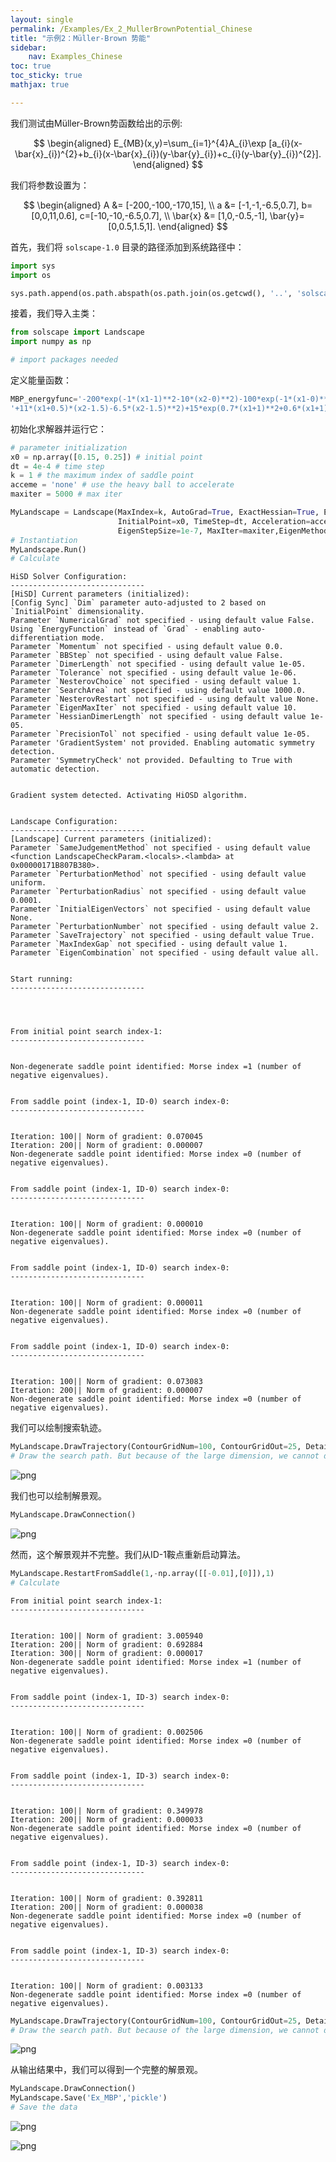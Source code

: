 ```yaml
---
layout: single
permalink: /Examples/Ex_2_MullerBrownPotential_Chinese
title: "示例2：Müller-Brown 势能"
sidebar:
    nav: Examples_Chinese
toc: true
toc_sticky: true
mathjax: true

---
```


我们测试由Müller-Brown势函数给出的示例:

$$
\begin{aligned}
E_{MB}(x,y)=\sum_{i=1}^{4}A_{i}\exp [a_{i}(x-\bar{x}_{i})^{2}+b_{i}(x-\bar{x}_{i})(y-\bar{y}_{i})+c_{i}(y-\bar{y}_{i})^{2}].
\end{aligned}
$$

我们将参数设置为：

$$
\begin{aligned}
A &= [-200,-100,-170,15], \\
a &= [-1,-1,-6.5,0.7], b=[0,0,11,0.6], c=[-10,-10,-6.5,0.7], \\
\bar{x} &= [1,0,-0.5,-1], \bar{y}=[0,0.5,1.5,1].
\end{aligned}
$$

首先，我们将 `solscape-1.0` 目录的路径添加到系统路径中：


```python
import sys
import os

sys.path.append(os.path.abspath(os.path.join(os.getcwd(), '..', 'solscape-1.0')))

```

接着，我们导入主类：


```python
from solscape import Landscape
import numpy as np

# import packages needed
```

定义能量函数：


```python
MBP_energyfunc='-200*exp(-1*(x1-1)**2-10*(x2-0)**2)-100*exp(-1*(x1-0)**2-10*(x2-0.5)**2)-170*exp(-6.5*(x1+0.5)**2' \
'+11*(x1+0.5)*(x2-1.5)-6.5*(x2-1.5)**2)+15*exp(0.7*(x1+1)**2+0.6*(x1+1)*(x2-1)+0.7*(x2-1)**2)'
```

初始化求解器并运行它：


```python
# parameter initialization
x0 = np.array([0.15, 0.25]) # initial point
dt = 4e-4 # time step
k = 1 # the maximum index of saddle point
acceme = 'none' # use the heavy ball to accelerate
maxiter = 5000 # max iter
```


```python
MyLandscape = Landscape(MaxIndex=k, AutoGrad=True, ExactHessian=True, EnergyFunction=MBP_energyfunc, 
                        InitialPoint=x0, TimeStep=dt, Acceleration=acceme,
                        EigenStepSize=1e-7, MaxIter=maxiter,EigenMethod='euler', Verbose=True, ReportInterval=100)
# Instantiation
MyLandscape.Run()
# Calculate
```

    HiSD Solver Configuration:
    ------------------------------
    [HiSD] Current parameters (initialized):
    [Config Sync] `Dim` parameter auto-adjusted to 2 based on `InitialPoint` dimensionality.
    Parameter `NumericalGrad` not specified - using default value False.
    Using `EnergyFunction` instead of `Grad` - enabling auto-differentiation mode.
    Parameter `Momentum` not specified - using default value 0.0.
    Parameter `BBStep` not specified - using default value False.
    Parameter `DimerLength` not specified - using default value 1e-05.
    Parameter `Tolerance` not specified - using default value 1e-06.
    Parameter `NesterovChoice` not specified - using default value 1.
    Parameter `SearchArea` not specified - using default value 1000.0.
    Parameter `NesterovRestart` not specified - using default value None.
    Parameter `EigenMaxIter` not specified - using default value 10.
    Parameter `HessianDimerLength` not specified - using default value 1e-05.
    Parameter `PrecisionTol` not specified - using default value 1e-05.
    Parameter 'GradientSystem' not provided. Enabling automatic symmetry detection.
    Parameter 'SymmetryCheck' not provided. Defaulting to True with automatic detection.
    
    
    Gradient system detected. Activating HiOSD algorithm.
    
    
    Landscape Configuration:
    ------------------------------
    [Landscape] Current parameters (initialized):
    Parameter `SameJudgementMethod` not specified - using default value <function LandscapeCheckParam.<locals>.<lambda> at 0x00000171B807B380>.
    Parameter `PerturbationMethod` not specified - using default value uniform.
    Parameter `PerturbationRadius` not specified - using default value 0.0001.
    Parameter `InitialEigenVectors` not specified - using default value None.
    Parameter `PerturbationNumber` not specified - using default value 2.
    Parameter `SaveTrajectory` not specified - using default value True.
    Parameter `MaxIndexGap` not specified - using default value 1.
    Parameter `EigenCombination` not specified - using default value all.
    
    
    Start running:
    ------------------------------
    
    
    
    
    From initial point search index-1:
    ------------------------------
    
    
    Non-degenerate saddle point identified: Morse index =1 (number of negative eigenvalues).
    
    
    From saddle point (index-1, ID-0) search index-0:
    ------------------------------
    
    
    Iteration: 100|| Norm of gradient: 0.070045
    Iteration: 200|| Norm of gradient: 0.000007
    Non-degenerate saddle point identified: Morse index =0 (number of negative eigenvalues).
    
    
    From saddle point (index-1, ID-0) search index-0:
    ------------------------------
    
    
    Iteration: 100|| Norm of gradient: 0.000010
    Non-degenerate saddle point identified: Morse index =0 (number of negative eigenvalues).
    
    
    From saddle point (index-1, ID-0) search index-0:
    ------------------------------
    
    
    Iteration: 100|| Norm of gradient: 0.000011
    Non-degenerate saddle point identified: Morse index =0 (number of negative eigenvalues).
    
    
    From saddle point (index-1, ID-0) search index-0:
    ------------------------------
    
    
    Iteration: 100|| Norm of gradient: 0.073083
    Iteration: 200|| Norm of gradient: 0.000007
    Non-degenerate saddle point identified: Morse index =0 (number of negative eigenvalues).
    
我们可以绘制搜索轨迹。

```python
MyLandscape.DrawTrajectory(ContourGridNum=100, ContourGridOut=25, DetailedTraj=True)
# Draw the search path. But because of the large dimension, we cannot draw the picture.
```


    
![png](Ex_2_MullerBrownPotential_files/Ex_2_MullerBrownPotential_10_0.png)
    


我们也可以绘制解景观。


```python
MyLandscape.DrawConnection()
```


    
![png](Ex_2_MullerBrownPotential_files/Ex_2_MullerBrownPotential_12_0.png)
    


然而，这个解景观并不完整。我们从ID-1鞍点重新启动算法。


```python
MyLandscape.RestartFromSaddle(1,-np.array([[-0.01],[0]]),1)
# Calculate
```

    
    
    From initial point search index-1:
    ------------------------------
    
    
    Iteration: 100|| Norm of gradient: 3.005940
    Iteration: 200|| Norm of gradient: 0.692884
    Iteration: 300|| Norm of gradient: 0.000017
    Non-degenerate saddle point identified: Morse index =1 (number of negative eigenvalues).
    
    
    From saddle point (index-1, ID-3) search index-0:
    ------------------------------
    
    
    Iteration: 100|| Norm of gradient: 0.002506
    Non-degenerate saddle point identified: Morse index =0 (number of negative eigenvalues).
    
    
    From saddle point (index-1, ID-3) search index-0:
    ------------------------------
    
    
    Iteration: 100|| Norm of gradient: 0.349978
    Iteration: 200|| Norm of gradient: 0.000033
    Non-degenerate saddle point identified: Morse index =0 (number of negative eigenvalues).
    
    
    From saddle point (index-1, ID-3) search index-0:
    ------------------------------
    
    
    Iteration: 100|| Norm of gradient: 0.392811
    Iteration: 200|| Norm of gradient: 0.000038
    Non-degenerate saddle point identified: Morse index =0 (number of negative eigenvalues).
    
    
    From saddle point (index-1, ID-3) search index-0:
    ------------------------------
    
    
    Iteration: 100|| Norm of gradient: 0.003133
    Non-degenerate saddle point identified: Morse index =0 (number of negative eigenvalues).
    


```python
MyLandscape.DrawTrajectory(ContourGridNum=100, ContourGridOut=25, DetailedTraj=True)
# Draw the search path. But because of the large dimension, we cannot draw the picture.
```


    
![png](Ex_2_MullerBrownPotential_files/Ex_2_MullerBrownPotential_15_0.png)
    


从输出结果中，我们可以得到一个完整的解景观。


```python
MyLandscape.DrawConnection()
MyLandscape.Save('Ex_MBP','pickle')
# Save the data
```


    
![png](Ex_2_MullerBrownPotential_files/Ex_2_MullerBrownPotential_17_0.png)
    



    
![png](Ex_2_MullerBrownPotential_files/Ex_2_MullerBrownPotential_12_0.png)
    

